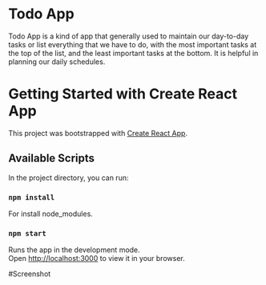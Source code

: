 # Todo App

Todo App is a kind of app that generally used to maintain our day-to-day tasks or list everything that we have to do, with the most important tasks at the top of the list, and the least important tasks at the bottom. It is helpful in planning our daily schedules.

# Getting Started with Create React App

This project was bootstrapped with [Create React App](https://github.com/facebook/create-react-app).

## Available Scripts

In the project directory, you can run:

### `npm install`

For install node_modules.

### `npm start`

Runs the app in the development mode.\
Open [http://localhost:3000](http://localhost:3000) to view it in your browser.

#Screenshot

